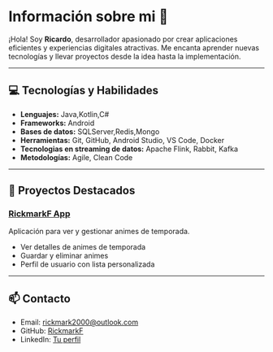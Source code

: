 # Información sobre mi 🚀

¡Hola! Soy **Ricardo**, desarrollador apasionado por crear aplicaciones eficientes y experiencias digitales atractivas. Me encanta aprender nuevas tecnologías y llevar proyectos desde la idea hasta la implementación.

---

## 💻 Tecnologías y Habilidades

- **Lenguajes:** Java,Kotlin,C#
- **Frameworks:** Android
- **Bases de datos:** SQLServer,Redis,Mongo
- **Herramientas:** Git, GitHub, Android Studio, VS Code, Docker
- **Tecnologias en streaming de datos:** Apache Flink, Rabbit, Kafka
- **Metodologías:** Agile, Clean Code

---

## 📂 Proyectos Destacados

### [RickmarkF App](https://github.com/RickmarkF/RickmarkF)
Aplicación para ver y gestionar animes de temporada.  
- Ver detalles de animes de temporada  
- Guardar y eliminar animes  
- Perfil de usuario con lista personalizada  

---

## 📫 Contacto

- Email: rickmark2000@outlook.com
- GitHub: [RickmarkF](https://github.com/RickmarkF)  
- LinkedIn: [Tu perfil](www.linkedin.com/in/ricardo-sánchez-fernández-aa0b97254)
